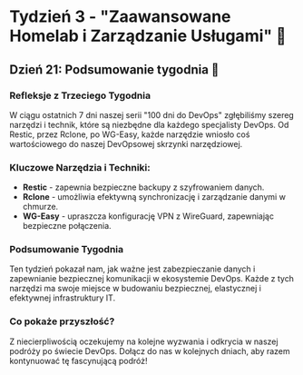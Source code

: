 # Tydzień 3 - "Zaawansowane Homelab i Zarządzanie Usługami" 🚀

## Dzień 21: Podsumowanie tygodnia 🎉

### Refleksje z Trzeciego Tygodnia
W ciągu ostatnich 7 dni naszej serii "100 dni do DevOps" zgłębiliśmy szereg narzędzi i technik, które są niezbędne dla każdego specjalisty DevOps. Od Restic, przez Rclone, po WG-Easy, każde narzędzie wniosło coś wartościowego do naszej DevOpsowej skrzynki narzędziowej.

### Kluczowe Narzędzia i Techniki:
- **Restic** - zapewnia bezpieczne backupy z szyfrowaniem danych.
- **Rclone** - umożliwia efektywną synchronizację i zarządzanie danymi w chmurze.
- **WG-Easy** - upraszcza konfigurację VPN z WireGuard, zapewniając bezpieczne połączenia.

### Podsumowanie Tygodnia
Ten tydzień pokazał nam, jak ważne jest zabezpieczanie danych i zapewnianie bezpiecznej komunikacji w ekosystemie DevOps. Każde z tych narzędzi ma swoje miejsce w budowaniu bezpiecznej, elastycznej i efektywnej infrastruktury IT.

### Co pokaże przyszłość?
Z niecierpliwością oczekujemy na kolejne wyzwania i odkrycia w naszej podróży po świecie DevOps. Dołącz do nas w kolejnych dniach, aby razem kontynuować tę fascynującą podróż!

